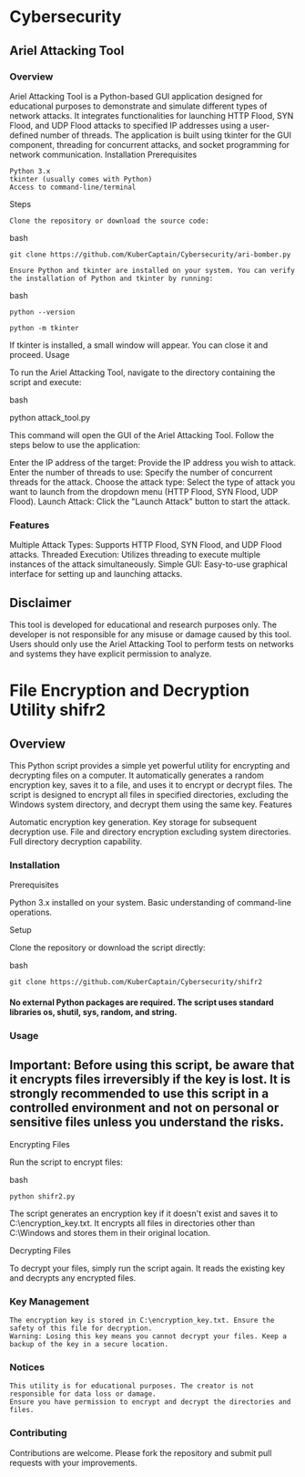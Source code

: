 # Cybersecurity
## Ariel Attacking Tool
### Overview

Ariel Attacking Tool is a Python-based GUI application designed for educational purposes to demonstrate and simulate different types of network attacks. It integrates functionalities for launching HTTP Flood, SYN Flood, and UDP Flood attacks to specified IP addresses using a user-defined number of threads. The application is built using tkinter for the GUI component, threading for concurrent attacks, and socket programming for network communication.
Installation
Prerequisites

    Python 3.x
    tkinter (usually comes with Python)
    Access to command-line/terminal

Steps

    Clone the repository or download the source code:

bash

    git clone https://github.com/KuberCaptain/Cybersecurity/ari-bomber.py

    Ensure Python and tkinter are installed on your system. You can verify the installation of Python and tkinter by running:
bash

    python --version

    python -m tkinter

If tkinter is installed, a small window will appear. You can close it and proceed.
Usage

To run the Ariel Attacking Tool, navigate to the directory containing the script and execute:

bash

python attack_tool.py

This command will open the GUI of the Ariel Attacking Tool. Follow the steps below to use the application:

Enter the IP address of the target: Provide the IP address you wish to attack.
Enter the number of threads to use: Specify the number of concurrent threads for the attack.
Choose the attack type: Select the type of attack you want to launch from the dropdown menu (HTTP Flood, SYN Flood, UDP Flood).
Launch Attack: Click the "Launch Attack" button to start the attack.

### Features

Multiple Attack Types: Supports HTTP Flood, SYN Flood, and UDP Flood attacks.
Threaded Execution: Utilizes threading to execute multiple instances of the attack simultaneously.
Simple GUI: Easy-to-use graphical interface for setting up and launching attacks.

## Disclaimer

This tool is developed for educational and research purposes only. The developer is not responsible for any misuse or damage caused by this tool. Users should only use the Ariel Attacking Tool to perform tests on networks and systems they have explicit permission to analyze.

# File Encryption and Decryption Utility shifr2
## Overview

This Python script provides a simple yet powerful utility for encrypting and decrypting files on a computer. It automatically generates a random encryption key, saves it to a file, and uses it to encrypt or decrypt files. The script is designed to encrypt all files in specified directories, excluding the Windows system directory, and decrypt them using the same key.
Features

 Automatic encryption key generation.
 Key storage for subsequent decryption use.
 File and directory encryption excluding system directories.
 Full directory decryption capability.

### Installation
Prerequisites

 Python 3.x installed on your system.
 Basic understanding of command-line operations.

Setup

 Clone the repository or download the script directly:

bash

    git clone https://github.com/KuberCaptain/Cybersecurity/shifr2

#### No external Python packages are required. The script uses standard libraries os, shutil, sys, random, and string.

### Usage

## Important: Before using this script, be aware that it encrypts files irreversibly if the key is lost. It is strongly recommended to use this script in a controlled environment and not on personal or sensitive files unless you understand the risks.
Encrypting Files

Run the script to encrypt files:

bash

    python shifr2.py

The script generates an encryption key if it doesn't exist and saves it to C:\encryption_key.txt.
It encrypts all files in directories other than C:\Windows and stores them in their original location.

Decrypting Files

To decrypt your files, simply run the script again. It reads the existing key and decrypts any encrypted files.

### Key Management

    The encryption key is stored in C:\encryption_key.txt. Ensure the safety of this file for decryption.
    Warning: Losing this key means you cannot decrypt your files. Keep a backup of the key in a secure location.

### Notices

    This utility is for educational purposes. The creator is not responsible for data loss or damage.
    Ensure you have permission to encrypt and decrypt the directories and files.

### Contributing

Contributions are welcome. Please fork the repository and submit pull requests with your improvements.
